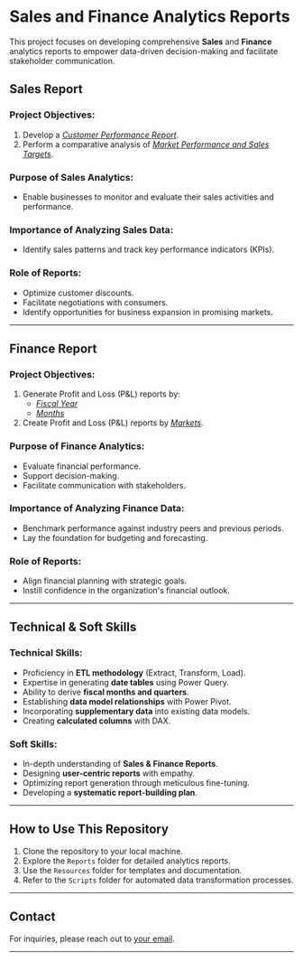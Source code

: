 # Sales and Finance Analytics Reports

This project focuses on developing comprehensive **Sales** and **Finance** analytics reports to empower data-driven decision-making and facilitate stakeholder communication.

## **Sales Report**

### **Project Objectives**:
1. Develop a _[Customer Performance Report](https://github.com/soniya18/Excel_Sales_Analysis/blob/main/customer%20performance%20report.pdf)_.
2. Perform a comparative analysis of _[Market Performance and Sales Targets](https://github.com/soniya18/Excel_Sales_Analysis/blob/main/market%20performance%20vs%20target.pdf)_.

### **Purpose of Sales Analytics**:
- Enable businesses to monitor and evaluate their sales activities and performance.

### **Importance of Analyzing Sales Data**:
- Identify sales patterns and track key performance indicators (KPIs).

### **Role of Reports**:
- Optimize customer discounts.
- Facilitate negotiations with consumers.
- Identify opportunities for business expansion in promising markets.

---

## **Finance Report**

### **Project Objectives**:
1. Generate Profit and Loss (P&L) reports by:
   - _[Fiscal Year](https://github.com/soniya18/Excel_Sales_Analysis/blob/main/P%26L%20Statement%20by%20Fiscal%20Year.pdf)_
   - _[Months](https://github.com/soniya18/Excel_Sales_Analysis/blob/main/P%26L%20Statement%20by%20Months.pdf)_
2. Create Profit and Loss (P&L) reports by _[Markets](https://github.com/soniya18/Excel_Sales_Analysis/blob/main/market%20performance%20vs%20target.pdf)_.

### **Purpose of Finance Analytics**:
- Evaluate financial performance.
- Support decision-making.
- Facilitate communication with stakeholders.

### **Importance of Analyzing Finance Data**:
- Benchmark performance against industry peers and previous periods.
- Lay the foundation for budgeting and forecasting.

### **Role of Reports**:
- Align financial planning with strategic goals.
- Instill confidence in the organization's financial outlook.

---

## **Technical & Soft Skills**

### **Technical Skills**:
- Proficiency in **ETL methodology** (Extract, Transform, Load).
- Expertise in generating **date tables** using Power Query.
- Ability to derive **fiscal months and quarters**.
- Establishing **data model relationships** with Power Pivot.
- Incorporating **supplementary data** into existing data models.
- Creating **calculated columns** with DAX.

### **Soft Skills**:
- In-depth understanding of **Sales & Finance Reports**.
- Designing **user-centric reports** with empathy.
- Optimizing report generation through meticulous fine-tuning.
- Developing a **systematic report-building plan**.

---

## **How to Use This Repository**
1. Clone the repository to your local machine.
2. Explore the `Reports` folder for detailed analytics reports.
3. Use the `Resources` folder for templates and documentation.
4. Refer to the `Scripts` folder for automated data transformation processes.

---

## **Contact**
For inquiries, please reach out to [your email](mailto:nagdevs153@gmail.com).

---
